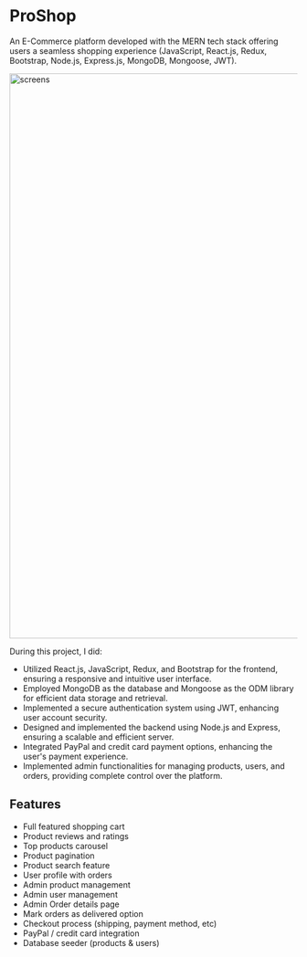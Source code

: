 # ProShop

An E-Commerce platform developed with the MERN tech stack offering users a seamless shopping experience (JavaScript, React.js, Redux, Bootstrap, Node.js, Express.js, MongoDB, Mongoose, JWT).

<img width="990" alt="screens" src="https://github.com/MostafaAE/natours-node/assets/47731377/551bd7e8-ffd9-4562-b157-8ec89b619b53"> </br>

During this project, I did:
-	Utilized React.js, JavaScript, Redux, and Bootstrap for the frontend, ensuring a responsive and intuitive user interface.
-	Employed MongoDB as the database and Mongoose as the ODM library for efficient data storage and retrieval.
-	Implemented a secure authentication system using JWT, enhancing user account security.
- Designed and implemented the backend using Node.js and Express, ensuring a scalable and efficient server.
-	Integrated PayPal and credit card payment options, enhancing the user's payment experience.
-	Implemented admin functionalities for managing products, users, and orders, providing complete control over the platform.

## Features
- Full featured shopping cart
- Product reviews and ratings
- Top products carousel
- Product pagination
- Product search feature
- User profile with orders
- Admin product management
- Admin user management
- Admin Order details page
- Mark orders as delivered option
- Checkout process (shipping, payment method, etc)
- PayPal / credit card integration
- Database seeder (products & users)
